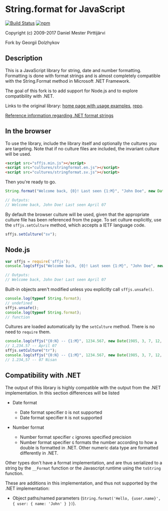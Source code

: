 # String.format for JavaScript

[![Build Status](https://travis-ci.org/thorn0/sffjs.svg?branch=master)](https://travis-ci.org/thorn0/sffjs)
[![npm](https://img.shields.io/npm/v/sffjs.svg)](https://www.npmjs.com/package/sffjs)

Copyright (c) 2009-2017 Daniel Mester Pirttijärvi

Fork by Georgii Dolzhykov

## Description

This is a JavaScript library for string, date and number formatting.
Formatting is done with format strings and is almost completely compatible with the String.Format method in Microsoft .NET Framework.

The goal of this fork is to add support for Node.js and to explore compatibility with .NET.

Links to the original library: [home page with usage examples](http://mstr.se/sffjs), [repo](https://github.com/dmester/sffjs).

[Reference information regarding .NET format strings](http://msdn.microsoft.com/en-us/library/system.string.format.aspx)

## In the browser

To use the library, include the library itself and optionally the cultures you
are targeting. Note that if no culture files are included, the invariant
culture will be used.

```html
<script src="sffjs.min.js"></script>
<script src="cultures/stringformat.en.js"></script>
<script src="cultures/stringformat.sv.js"></script>
```

Then you're ready to go.

```js
String.format("Welcome back, {0}! Last seen {1:M}", "John Doe", new Date(1985, 3, 7, 12, 33));

// Outputs:
// Welcome back, John Doe! Last seen April 07
```

By default the browser culture will be used, given that the appropriate culture
file has been referenced from the page. To set culture explicitly, use the
`sffjs.setCulture` method, which accepts a IETF language code.

```js
sffjs.setCulture("sv");
```

## Node.js

```js
var sffjs = require('sffjs');
console.log(sffjs("Welcome back, {0}! Last seen {1:M}", "John Doe", new Date(1985, 3, 7, 12, 33)));

// Outputs:
// Welcome back, John Doe! Last seen April 07
```

Built-in objects aren't modified unless you explicitly call `sffjs.unsafe()`.
```js
console.log(typeof String.format);
// undefined
sffjs.unsafe();
console.log(typeof String.format);
// function
```

Cultures are loaded automatically by the `setCulture` method. There is no need to `require` them.
```js
console.log(sffjs("{0:N} -- {1:M}", 1234.567, new Date(1985, 3, 7, 12, 33)));
// 1,234.57 -- April 07
sffjs.setCulture("tr");
console.log(sffjs("{0:N} -- {1:M}", 1234.567, new Date(1985, 3, 7, 12, 33)));
// 1.234,57 -- 07 Nisan
```

## Compatibility with .NET

The output of this library is highly compatible with the output from the .NET
implementation. In this section differences will be listed

* Date format
    * Date format specifier `O` is not supported
    * Date format specifier `R` is not supported

* Number format
    * Number format specifier `c` ignores specified precision
    * Number format specifier `G` formats the number according to how a double is formatted in .NET. Other numeric data type are formatted differently in .NET.

Other types don't have a format implementation, and are thus serialized to a
string by the `__Format` function or the Javascript runtime using the `toString` function.

These are additions in this implementation, and thus not supported by the .NET implementation:

* Object paths/named parameters (`String.format('Hello, {user.name}', { user: { name: 'John' } })`).
